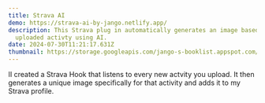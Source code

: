 ```yaml
---
title: Strava AI
demo: https://strava-ai-by-jango.netlify.app/
description: This Strava plug in automatically generates an image based on your
  uploaded activty using AI.
date: 2024-07-30T11:21:17.631Z
thumbnail: https://storage.googleapis.com/jango-s-booklist.appspot.com/555dd03d-3dc0-49d7-834d-8e8322840b97?GoogleAccessId=firebase-adminsdk-otbug%40jango-s-booklist.iam.gserviceaccount.com&Expires=16447017600&Signature=T%2FQQPTSKX%2FKSLx2TIwTYAnzY%2F5Ds088RT0mO2EundDAGh2vtcr8apOMoF4uitV5ZgzNMU9DtnXn6D8uGRSYwdp2ukxbpQIx3jXiEEKaI1%2FrVXqivHCxPRG%2BRYAkQ38T0mUQG7SZmgP67q%2F%2B40ipdCAyD6K7fiE%2Bt0r2CEyknClQTdNh5GXbfdP3zB3wXe0W1N2DEL7BUYXWY8e0SU6Xs0CxUdCNWGtfXwh69EpjDLcoWsK81HIxLs3tmuC%2FsPqQeoMODxb4%2BsartmhPNNeJbKo09vlC20PQAtlNa0nLcojxRkwRQtXkMi%2BWwVO2HRjJru69CZbRi3xdL2I6c1yKXSg%3D%3D
---
```

II created a Strava Hook that listens to every new actvity you upload. It then generates a unique image specifically for that activity and adds it to my Strava profile.